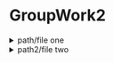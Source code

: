 <!--
 _       __          __  _____
| |     / /__  ___  / /_|__  /
| | /| / / _ \/ _ \/ //_//_ < 
| |/ |/ /  __/  __/ ,< ___/ / 
|__/|__/\___/\___/_/|_/____/  
                              
Maintainers:
Date Created:
-->

# GroupWork2

<details>
<summary>path/file one</summary>

``` java

/* test */

```
</details>

<details>
<summary>path2/file two</summary>

``` java

/* test */

```
</details>
